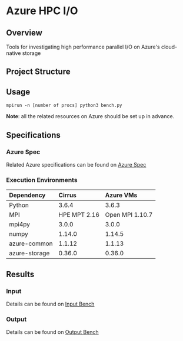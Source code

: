 # Azure HPC I/O
## Overview
Tools for investigating high performance parallel I/O on Azure's cloud-native storage 

## Project Structure

## Usage
```
mpirun -n [number of procs] python3 bench.py
```

**Note**: all the related resources on Azure should be set up in advance.

## Specifications
### Azure Spec
Related Azure specifications can be found on [Azure Spec](doc/AzureSpec.md)

### Execution Environments
| Dependency | Cirrus | Azure VMs |
| :------ | :-------| :-------|
| Python | 3.6.4 | 3.6.3 |
| MPI | HPE MPT 2.16 | Open MPI 1.10.7 |
| mpi4py | 3.0.0 | 3.0.0 |
| numpy | 1.14.0 | 1.14.5 |
| azure-common | 1.1.12 | 1.1.13 |
| azure-storage | 0.36.0 | 0.36.0 |

## Results
### Input
Details can be found on [Input Bench](doc/INPUT.md)

### Output
Details can be found on [Output Bench](doc/OUTPUT.md)